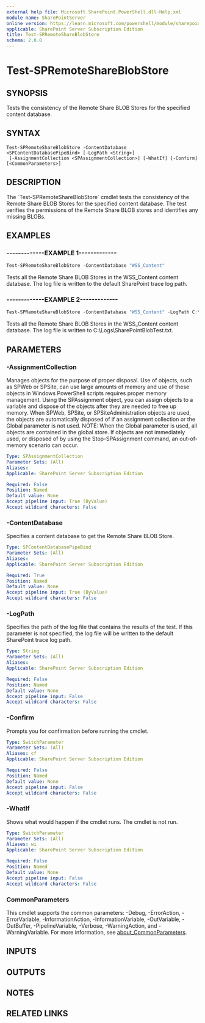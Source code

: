 ```yaml
---
external help file: Microsoft.SharePoint.PowerShell.dll-Help.xml
module name: SharePointServer
online version: https://learn.microsoft.com/powershell/module/sharepoint-server/test-spremoteshareblobstore
applicable: SharePoint Server Subscription Edition
title: Test-SPRemoteShareBlobStore
schema: 2.0.0
---
```


# Test-SPRemoteShareBlobStore

## SYNOPSIS
Tests the consistency of the Remote Share BLOB Stores for the specified content database.

## SYNTAX

```
Test-SPRemoteShareBlobStore -ContentDatabase <SPContentDatabasePipeBind> [-LogPath <String>]
 [-AssignmentCollection <SPAssignmentCollection>] [-WhatIf] [-Confirm] [<CommonParameters>]
```

## DESCRIPTION
The \`Test-SPRemoteShareBlobStore\` cmdlet tests the consistency of the Remote Share BLOB Stores for the specified content database.
The test verifies the permissions of the Remote Share BLOB stores and identifies any missing BLOBs.

## EXAMPLES

### -------------EXAMPLE 1------------- 
```powershell
Test-SPRemoteShareBlobStore -ContentDatabase "WSS_Content"
```

Tests all the Remote Share BLOB Stores in the WSS_Content content database.
The log file is written to the default SharePoint trace log path.

### -------------EXAMPLE 2------------- 
```powershell
Test-SPRemoteShareBlobStore -ContentDatabase "WSS_Content" -LogPath C:\Logs\SharePointBlobTest.txt
```

Tests all the Remote Share BLOB Stores in the WSS_Content content database.
The log file is written to C:\Logs\SharePointBlobTest.txt.

## PARAMETERS

### -AssignmentCollection
Manages objects for the purpose of proper disposal.
Use of objects, such as SPWeb or SPSite, can use large amounts of memory and use of these objects in Windows PowerShell scripts requires proper memory management.
Using the SPAssignment object, you can assign objects to a variable and dispose of the objects after they are needed to free up memory.
When SPWeb, SPSite, or SPSiteAdministration objects are used, the objects are automatically disposed of if an assignment collection or the Global parameter is not used.
NOTE: When the Global parameter is used, all objects are contained in the global store.
If objects are not immediately used, or disposed of by using the Stop-SPAssignment command, an out-of-memory scenario can occur.

```yaml
Type: SPAssignmentCollection
Parameter Sets: (All)
Aliases:
Applicable: SharePoint Server Subscription Edition

Required: False
Position: Named
Default value: None
Accept pipeline input: True (ByValue)
Accept wildcard characters: False
```

### -ContentDatabase
Specifies a content database to get the Remote Share BLOB Store.

```yaml
Type: SPContentDatabasePipeBind
Parameter Sets: (All)
Aliases:
Applicable: SharePoint Server Subscription Edition

Required: True
Position: Named
Default value: None
Accept pipeline input: True (ByValue)
Accept wildcard characters: False
```

### -LogPath
Specifies the path of the log file that contains the results of the test.
If this parameter is not specified, the log file will be written to the default SharePoint trace log path.

```yaml
Type: String
Parameter Sets: (All)
Aliases:
Applicable: SharePoint Server Subscription Edition

Required: False
Position: Named
Default value: None
Accept pipeline input: False
Accept wildcard characters: False
```

### -Confirm
Prompts you for confirmation before running the cmdlet.

```yaml
Type: SwitchParameter
Parameter Sets: (All)
Aliases: cf
Applicable: SharePoint Server Subscription Edition

Required: False
Position: Named
Default value: None
Accept pipeline input: False
Accept wildcard characters: False
```

### -WhatIf
Shows what would happen if the cmdlet runs.
The cmdlet is not run.

```yaml
Type: SwitchParameter
Parameter Sets: (All)
Aliases: wi
Applicable: SharePoint Server Subscription Edition

Required: False
Position: Named
Default value: None
Accept pipeline input: False
Accept wildcard characters: False
```

### CommonParameters
This cmdlet supports the common parameters: -Debug, -ErrorAction, -ErrorVariable, -InformationAction, -InformationVariable, -OutVariable, -OutBuffer, -PipelineVariable, -Verbose, -WarningAction, and -WarningVariable. For more information, see [about_CommonParameters](https://go.microsoft.com/fwlink/?LinkID=113216).

## INPUTS

## OUTPUTS

## NOTES

## RELATED LINKS
